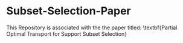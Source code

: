 # Subset-Selection-Paper

This Repository is associated with the the paper titled: \textbf{Partial Optimal Transport for Support Subset Selection}


